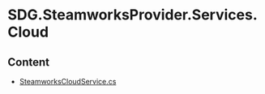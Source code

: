 # SDG.SteamworksProvider.Services.Cloud
## Content
- [SteamworksCloudService.cs](SteamworksCloudService.cs)
